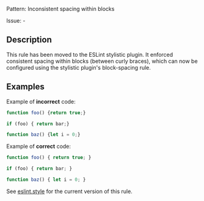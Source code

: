 Pattern: Inconsistent spacing within blocks

Issue: -

## Description

This rule has been moved to the ESLint stylistic plugin. It enforced consistent spacing within blocks (between curly braces), which can now be configured using the stylistic plugin's block-spacing rule.

## Examples

Example of **incorrect** code:
```ts
function foo() {return true;}

if (foo) { return bar;}

function baz() {let i = 0;}
```

Example of **correct** code:
```ts
function foo() { return true; }

if (foo) { return bar; }

function baz() { let i = 0; }
```

See [eslint.style](https://eslint.style) for the current version of this rule.